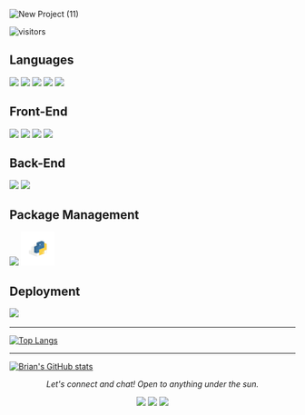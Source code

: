 ![New Project (11)](https://user-images.githubusercontent.com/67729880/115784823-9fff7500-a38c-11eb-8683-b3c1b04bdde4.png)

![visitors](https://visitor-badge.glitch.me/badge?page_id=shapirobd.shapirobd)  

## Languages   
<div>
  <img src="https://img.icons8.com/color/60/000000/c-sharp-logo.png"/>
  <img src="https://img.icons8.com/color/60/000000/javascript.png"/>
  <img src="https://img.icons8.com/color/60/000000/python.png"/>
  <img src="https://img.icons8.com/color/60/000000/html-5--v1.png"/>
  <img src="https://img.icons8.com/color/60/000000/css3.png"/>
</div>

## Front-End   
<div>
  <img src="https://img.icons8.com/plasticine/60/000000/react.png"/>
  <img src="https://img.icons8.com/color/60/000000/redux.png"/>
  <img src="https://img.icons8.com/color/60/000000/material-ui.png"/>
  <img src="https://img.icons8.com/color/60/000000/bootstrap.png"/>
</div>

## Back-End 
<div>
  <img src="https://img.icons8.com/windows/60/68a163/node-js.png"/>
  <img src="https://img.icons8.com/color/60/000000/postgreesql.png"/>
</div>

## Package Management
<div>
    <img src="https://img.icons8.com/color/60/000000/npm.png"/>
    <img src="https://raw.githubusercontent.com/github/explore/666de02829613e0244e9441b114edb85781e972c/topics/pip/pip.png" width="60"/> 
</div>

## Deployment
<div>
  <img src="https://img.icons8.com/nolan/60/heroku.png"/>  
</div>

<hr/>

[![Top Langs](https://github-readme-stats.vercel.app/api/top-langs/?username=shapirobd&langs_count=10&layout=compact&theme=react)](https://github.com/shapirobd/github-readme-stats)

<hr/>

[![Brian's GitHub stats](https://github-readme-stats.vercel.app/api?username=shapirobd&theme=react)](https://github.com/shapirobd/github-readme-stats)

<p align="center">
  <i>Let's connect and chat! Open to anything under the sun.</i>

  <p align="center">
    <a href="https://www.linkedin.com/in/shapirobd/" alt="Linkedin"><img src="https://raw.githubusercontent.com/jayehernandez/jayehernandez/3f5402efef9a0ae89211a6e04609558e862ca616/readme/linkedin-fill.svg"></a>
    <a href="mailto:brian@brianshapiro.me" alt="Contact me"><img src="https://raw.githubusercontent.com/jayehernandez/jayehernandez/3f5402efef9a0ae89211a6e04609558e862ca616/readme/mail-fill.svg"></a>
    <a href="https://www.brianshapiro.me" alt="My site"><img src="https://raw.githubusercontent.com/jayehernandez/jayehernandez/3f5402efef9a0ae89211a6e04609558e862ca616/readme/external-link-line.svg"></a>
  </p>
</p>

<!--
**shapirobd/shapirobd** is a ✨ _special_ ✨ repository because its `README.md` (this file) appears on your GitHub profile.



Here are some ideas to get you started:

- 🔭 I’m currently working on ...
- 🌱 I’m currently learning ...
- 👯 I’m looking to collaborate on ...
- 🤔 I’m looking for help with ...
- 💬 Ask me about ...
- 📫 How to reach me: ...
- 😄 Pronouns: ...
- ⚡ Fun fact: ...
-->
